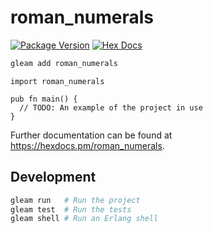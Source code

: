 # roman_numerals

[![Package Version](https://img.shields.io/hexpm/v/roman_numerals)](https://hex.pm/packages/roman_numerals)
[![Hex Docs](https://img.shields.io/badge/hex-docs-ffaff3)](https://hexdocs.pm/roman_numerals/)

```sh
gleam add roman_numerals
```
```gleam
import roman_numerals

pub fn main() {
  // TODO: An example of the project in use
}
```

Further documentation can be found at <https://hexdocs.pm/roman_numerals>.

## Development

```sh
gleam run   # Run the project
gleam test  # Run the tests
gleam shell # Run an Erlang shell
```
